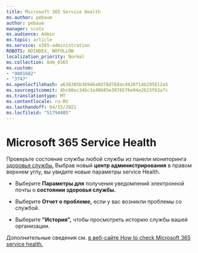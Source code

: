 ```yaml
---
title: Microsoft 365 Service Health
ms.author: pebaum
author: pebaum
manager: scotv
ms.audience: Admin
ms.topic: article
ms.service: o365-administration
ROBOTS: NOINDEX, NOFOLLOW
localization_priority: Normal
ms.collection: Adm_O365
ms.custom:
- "9001682"
- "3747"
ms.openlocfilehash: a636305b369d6a0d78d768acd420f14b295812a5
ms.sourcegitcommit: 8bc60ec34bc1e40685e3976576e04a2623f63a7c
ms.translationtype: MT
ms.contentlocale: ru-RU
ms.lasthandoff: 04/15/2021
ms.locfileid: "51794485"
---
```

# <a name="microsoft-365-service-health"></a>Microsoft 365 Service Health


Проверьте состояние службы любой службы из панели мониторинга [здоровья службы.](https://admin.microsoft.com/Adminportal/Home?source=applauncher#/servicehealth) Выбрав новый **центр администрирования** в правом верхнем углу, вы увидите новые параметры service Health.

- Выберите **Параметры для** получения уведомлений электронной почты о **состоянии здоровья службы.**

- Выберите **Отчет о проблеме,** если у вас возникли проблемы со службой.

- Выберите **"История",** чтобы просмотреть историю службы вашей организации. 

Дополнительные сведения см. [в веб-сайте How to check Microsoft 365 service health.](https://docs.microsoft.com/office365/enterprise/view-service-health) 